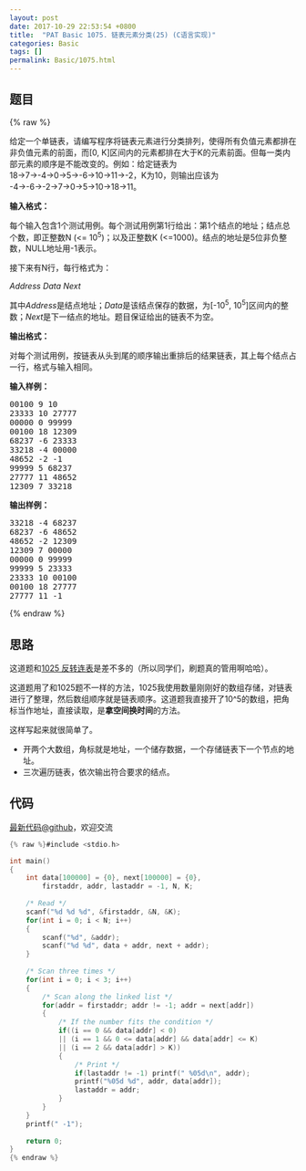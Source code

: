```yaml
---
layout: post
date: 2017-10-29 22:53:54 +0800
title:  "PAT Basic 1075. 链表元素分类(25) (C语言实现)"
categories: Basic
tags: []
permalink: Basic/1075.html
---
```


## 题目

{% raw %}<div id="problemContent">
<p>给定一个单链表，请编写程序将链表元素进行分类排列，使得所有负值元素都排在非负值元素的前面，而[0, K]区间内的元素都排在大于K的元素前面。但每一类内部元素的顺序是不能改变的。例如：给定链表为 18→7→-4→0→5→-6→10→11→-2，K为10，则输出应该为 -4→-6→-2→7→0→5→10→18→11。</p>
<p><b>
输入格式：
</b></p>
<p>每个输入包含1个测试用例。每个测试用例第1行给出：第1个结点的地址；结点总个数，即正整数N (&lt;= 10<sup>5</sup>)；以及正整数K (&lt;=1000)。结点的地址是5位非负整数，NULL地址用-1表示。</p>
<p>接下来有N行，每行格式为：</p>
<p><i>Address Data Next</i></p>
<p>其中<i>Address</i>是结点地址；<i>Data</i>是该结点保存的数据，为[-10<sup>5</sup>, 10<sup>5</sup>]区间内的整数；<i>Next</i>是下一结点的地址。题目保证给出的链表不为空。</p>
<p><b>
输出格式：
</b></p>
<p>对每个测试用例，按链表从头到尾的顺序输出重排后的结果链表，其上每个结点占一行，格式与输入相同。</p>
<b>输入样例：</b><pre>
00100 9 10
23333 10 27777
00000 0 99999
00100 18 12309
68237 -6 23333
33218 -4 00000
48652 -2 -1
99999 5 68237
27777 11 48652
12309 7 33218
</pre>
<b>输出样例：</b><pre>
33218 -4 68237
68237 -6 48652
48652 -2 12309
12309 7 00000
00000 0 99999
99999 5 23333
23333 10 00100
00100 18 27777
27777 11 -1
</pre>
</div>{% endraw %}

## 思路

这道题和[1025 反转连表](http://www.jianshu.com/p/f8ba1e37a8c8)是差不多的（所以同学们，刷题真的管用啊哈哈）。

这道题用了和1025题不一样的方法，1025我使用数量刚刚好的数组存储，对链表进行了整理，然后数组顺序就是链表顺序。这道题我直接开了10^5的数组，把角标当作地址，直接读取，是**拿空间换时间**的方法。

这样写起来就很简单了。
- 开两个大数组，角标就是地址，一个储存数据，一个存储链表下一个节点的地址。
- 三次遍历链表，依次输出符合要求的结点。

## 代码

[最新代码@github](https://github.com/OliverLew/PAT/blob/master/PATBasic/1075.c)，欢迎交流
```c
{% raw %}#include <stdio.h>

int main()
{
    int data[100000] = {0}, next[100000] = {0},
        firstaddr, addr, lastaddr = -1, N, K;
    
    /* Read */
    scanf("%d %d %d", &firstaddr, &N, &K);
    for(int i = 0; i < N; i++)
    {
        scanf("%d", &addr);
        scanf("%d %d", data + addr, next + addr);
    }
    
    /* Scan three times */
    for(int i = 0; i < 3; i++)
    {
        /* Scan along the linked list */
        for(addr = firstaddr; addr != -1; addr = next[addr])
        {
            /* If the number fits the condition */
            if((i == 0 && data[addr] < 0)
            || (i == 1 && 0 <= data[addr] && data[addr] <= K)
            || (i == 2 && data[addr] > K))
            {
                /* Print */
                if(lastaddr != -1) printf(" %05d\n", addr);
                printf("%05d %d", addr, data[addr]);
                lastaddr = addr;
            }
        }
    }
    printf(" -1");
    
    return 0;
}
{% endraw %}
```